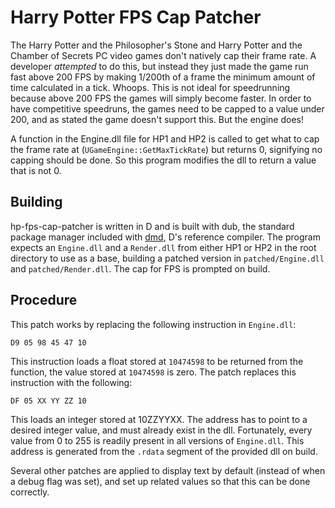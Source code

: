 # Harry Potter FPS Cap Patcher
The Harry Potter and the Philosopher's Stone and Harry Potter and the Chamber of Secrets PC video games don't natively cap their frame rate. A developer *attempted* to do this, but instead they just made the game run fast above 200 FPS by making 1/200th of a frame the minimum amount of time calculated in a tick. Whoops. This is not ideal for speedrunning because above 200 FPS the games will simply become faster. In order to have competitive speedruns, the games need to be capped to a value under 200, and as stated the game doesn't support this. But the engine does!

A function in the Engine.dll file for HP1 and HP2 is called to get what to cap the frame rate at (``UGameEngine::GetMaxTickRate``) but returns 0, signifying no capping should be done. So this program modifies the dll to return a value that is not 0.

## Building
hp-fps-cap-patcher is written in D and is built with dub, the standard package manager included with [dmd](https://dlang.org/download.html), D's reference compiler. The program expects an ``Engine.dll`` and a ``Render.dll`` from either HP1 or HP2 in the root directory to use as a base, building a patched version in ``patched/Engine.dll`` and ``patched/Render.dll``. The cap for FPS is prompted on build.

## Procedure
This patch works by replacing the following instruction in ``Engine.dll``:

```D9 05 98 45 47 10```

This instruction loads a float stored at ``10474598`` to be returned from the function, the value stored at ``10474598`` is zero. The patch replaces this instruction with the following:

```DF 05 XX YY ZZ 10```

This loads an integer stored at 10ZZYYXX. The address has to point to a desired integer value, and must already exist in the dll. Fortunately, every value from 0 to 255 is readily present in all versions of ``Engine.dll``. This address is generated from the ``.rdata`` segment of the provided dll on build.

Several other patches are applied to display text by default (instead of when a debug flag was set), and set up related values so that this can be done correctly.
